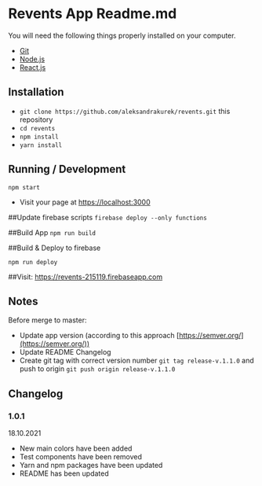 # Revents App Readme.md

You will need the following things properly installed on your computer.

* [Git](https://git-scm.com/)
* [Node.js](https://nodejs.org/)
* [React.js](https://reactjs.org/)

## Installation

* `git clone https://github.com/aleksandrakurek/revents.git` this repository
* `cd revents`
* `npm install`
* `yarn install`


## Running / Development
`npm start`

* Visit your page at [https://localhost:3000](http://localhost:3000)

##Update firebase scripts
`firebase deploy --only functions`

##Build App
`npm run build`

##Build & Deploy to firebase

`npm run deploy`

##Visit:
https://revents-215119.firebaseapp.com


## Notes

Before merge to master:

* Update app version (according to this approach [https://semver.org/](https://semver.org/))
* Update README Changelog
* Create git tag with correct version number `git tag release-v.1.1.0` and push to
  origin `git push origin release-v.1.1.0`

## Changelog

### 1.0.1
18.10.2021
* New main colors have been added
* Test components have been removed
* Yarn and npm packages have been updated 
* README has been updated

